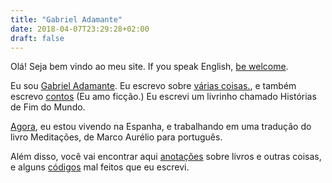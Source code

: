 ```yaml
---
title: "Gabriel Adamante"
date: 2018-04-07T23:29:28+02:00
draft: false
---
```


Olá! Seja bem vindo ao meu site. If you speak English, [be welcome](/en/ "be welcome"). 

Eu sou [Gabriel Adamante](/about "Gabriel Adamante"). Eu escrevo sobre [várias coisas.](/articles/ "várias coisas"), e também escrevo [contos](/fiction/ "contos.") (Eu amo ficção.) Eu escrevi um livrinho chamado Histórias de Fim do Mundo.

[Agora](/now/ "Agora"), eu estou vivendo na Espanha, e trabalhando em uma tradução do livro Meditações, de Marco Aurélio para português.

Além disso, você vai encontrar aqui [anotações](/notes/ "anotações") sobre livros e outras coisas, e alguns [códigos](/code/ "códigos") mal feitos que eu escrevi.


